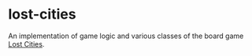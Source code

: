 # lost-cities

An implementation of game logic and various classes of the board game [Lost Cities](https://boardgamegeek.com/boardgame/50/lost-cities).
